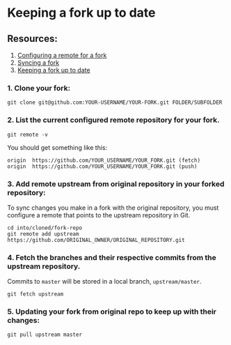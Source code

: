 # Keeping a fork up to date
## Resources:
1. [Configuring a remote for a fork]("https://help.github.com/articles/configuring-a-remote-for-a-fork/")
2. [Syncing a fork]("https://help.github.com/articles/syncing-a-fork/")
3. [Keeping a fork up to date]("https://gist.github.com/CristinaSolana/1885435")

### 1. Clone your fork:

```
git clone git@github.com:YOUR-USERNAME/YOUR-FORK.git FOLDER/SUBFOLDER
```

### 2. List the current configured remote repository for your fork.

```
git remote -v
```
You should get something like this:
```
origin  https://github.com/YOUR_USERNAME/YOUR_FORK.git (fetch)
origin  https://github.com/YOUR_USERNAME/YOUR_FORK.git (push)
```

### 3. Add remote upstream from original repository in your forked repository: 
To sync changes you make in a fork with the original repository, you must configure a remote that points to the upstream repository in Git.
```
cd into/cloned/fork-repo
git remote add upstream https://github.com/ORIGINAL_OWNER/ORIGINAL_REPOSITORY.git
```

### 4. Fetch the branches and their respective commits from the upstream repository.
Commits to `master` will be stored in a local branch, `upstream/master`.
```
git fetch upstream
```

### 5. Updating your fork from original repo to keep up with their changes:

```
git pull upstream master
```